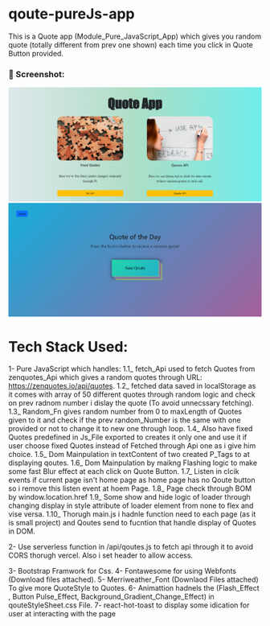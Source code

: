 
# qoute-pureJs-app
This is a Quote app (Module_Pure_JavaScript_App) which gives you random quote (totally different from prev one shown) each time you click in Quote Button provided.

### 📸 Screenshot:
![Homepage](./screenshots/Home_Page.png)
![Qoutepage](./screenshots/Quote_Page.png)


# Tech Stack Used:
1- Pure JavaScript which handles:
1.1_ fetch_Api used to fetch Quotes from zenquotes_Api which gives a random quotes through URL: https://zenquotes.io/api/quotes.
1.2_ fetched data saved in localStorage as it comes with array of 50 different quotes through random logic and check on prev radnom number i dislay the quote (To avoid unnecssary fetching).
1.3_ Random_Fn gives random number from 0 to maxLength of Quotes given to it and check if the prev random_Number is the same with one provided or not to change it to new one through loop.
1.4_ Also have fixed Quotes predefined in Js_File exported to creates it only one and use it if user choose fixed Quotes instead of Fetched through Api one as i give him choice.
1.5_ Dom Mainpulation in textContent of two created P_Tags to at displaying qoutes.
1.6_ Dom Mainpulation  by maikng Flashing logic to make some fast Blur effect at each click on Quote Button.
1.7_ Listen in clcik events if current page isn't home page as home page has no Qoute button so i remove this listen event at hoem Page.
1.8_ Page check through BOM by window.location.href
1.9_ Some show and hide logic of loader through changing display in style attribute of loader element from none to flex and vise versa.
1.10_ Thorugh main.js i hadnle function need to each page (as it is small project) and Qoutes send to fucntion that handle display of Quotes in DOM.

2- Use serverless function in /api/qoutes.js to fetch api through it to avoid CORS thorugh vercel. Also i set header to allow access.

3- Bootstrap Framwork for Css.
4- Fontawesome for using Webfonts (Download files attached).
5- Merriweather_Font (Downlaod Files attached) To give more QuoteStyle to Quotes.
6- Animattion hadnels the (Flash_Effect , Button Pulse_Effect, Background_Gradient_Change_Effect) in qouteStyleSheet.css File.
7- react-hot-toast to display some idication for user at interacting with the page
